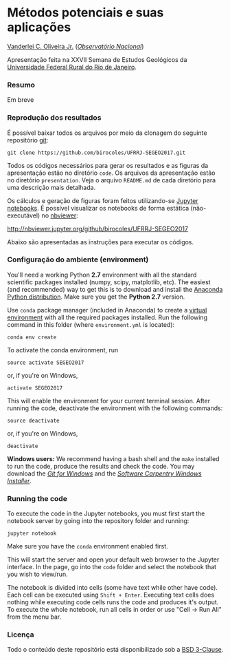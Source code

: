 # Métodos potenciais e suas aplicações

[Vanderlei C. Oliveira Jr.](http://www.pinga-lab.org/people/oliveira-jr.html)
([*Observatório Nacional*](http://www.on.br/index.php/pt-br/))

Apresentação feita na XXVII Semana de Estudos Geológicos da [Universidade
Federal Rural do Rio de Janeiro](http://portal.ufrrj.br/).

### Resumo

Em breve


### Reprodução dos resultados

É possível baixar todos os arquivos por meio da clonagem do seguinte repositório [git](https://git-scm.com/):

    git clone https://github.com/birocoles/UFRRJ-SEGEO2017.git


Todos os códigos necessários para gerar os resultados e as figuras da apresentação estão no diretório `code`. Os arquivos da apresentação estão no diretório `presentation`. Veja o arquivo `README.md` de cada diretório para uma descrição mais detalhada.

Os cálculos e geração de figuras foram feitos utilizando-se
[Jupyter notebooks](http://jupyter.org/).
É possível visualizar os notebooks de forma estática (não-executável) no
[nbviewer](https://nbviewer.jupyter.org/):

http://nbviewer.jupyter.org/github/birocoles/UFRRJ-SEGEO2017

Abaixo são apresentadas as instruções para executar os códigos.


### Configuração do ambiente (environment)

You'll need a working Python **2.7** environment with all the standard
scientific packages installed (numpy, scipy, matplotlib, etc).  The easiest
(and recommended) way to get this is to download and install the
[Anaconda Python distribution](http://continuum.io/downloads#all).
Make sure you get the **Python 2.7** version.

Use `conda` package manager (included in Anaconda) to create a
[virtual environment](https://conda.io/docs/using/envs.html) with
all the required packages installed.
Run the following command in this folder (where `environment.yml`
is located):

    conda env create

To activate the conda environment, run

    source activate SEGEO2017

or, if you're on Windows,

    activate SEGEO2017

This will enable the environment for your current terminal session.
After running the code, deactivate the environment with the following
commands:

    source deactivate

or, if you're on Windows,

    deactivate


**Windows users:** We recommend having a bash shell and the `make` installed
to run the code, produce the results and check the code. You may download the
[*Git for Windows*](https://git-for-windows.github.io/) and the
[*Software Carpentry Windows Installer*](https://github.com/swcarpentry/windows-installer/releases).


### Running the code

To execute the code in the Jupyter notebooks, you must first start the
notebook server by going into the repository folder and running:

    jupyter notebook

Make sure you have the `conda` environment enabled first.

This will start the server and open your default web browser to the Jupyter
interface. In the page, go into the `code` folder and select the
notebook that you wish to view/run.

The notebook is divided into cells (some have text while other have code).
Each cell can be executed using `Shift + Enter`.
Executing text cells does nothing while executing code cells runs the code
and produces it's output.
To execute the whole notebook, run all cells in order or use "Cell -> Run All"
from the menu bar.


### Licença

Todo o conteúdo deste repositório está disponibilizado sob a [BSD 3-Clause](https://github.com/birocoles/UFRRJ-SEGEO2017/blob/master/LICENSE).
